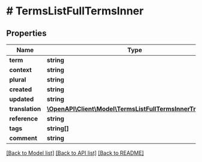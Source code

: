 # # TermsListFullTermsInner

## Properties

Name | Type | Description | Notes
------------ | ------------- | ------------- | -------------
**term** | **string** |  | [optional]
**context** | **string** |  | [optional]
**plural** | **string** |  | [optional]
**created** | **string** |  | [optional]
**updated** | **string** |  | [optional]
**translation** | [**\OpenAPI\Client\Model\TermsListFullTermsInnerTranslation**](TermsListFullTermsInnerTranslation.md) |  | [optional]
**reference** | **string** |  | [optional]
**tags** | **string[]** |  | [optional]
**comment** | **string** |  | [optional]

[[Back to Model list]](../../README.md#models) [[Back to API list]](../../README.md#endpoints) [[Back to README]](../../README.md)
